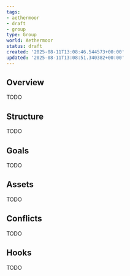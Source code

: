 ```yaml
---
tags:
- aethermoor
- draft
- group
type: Group
world: Aethermoor
status: draft
created: '2025-08-11T13:08:46.544573+00:00'
updated: '2025-08-11T13:08:51.340382+00:00'
---
```



## Overview

TODO
## Structure

TODO
## Goals

TODO
## Assets

TODO
## Conflicts

TODO
## Hooks

TODO
